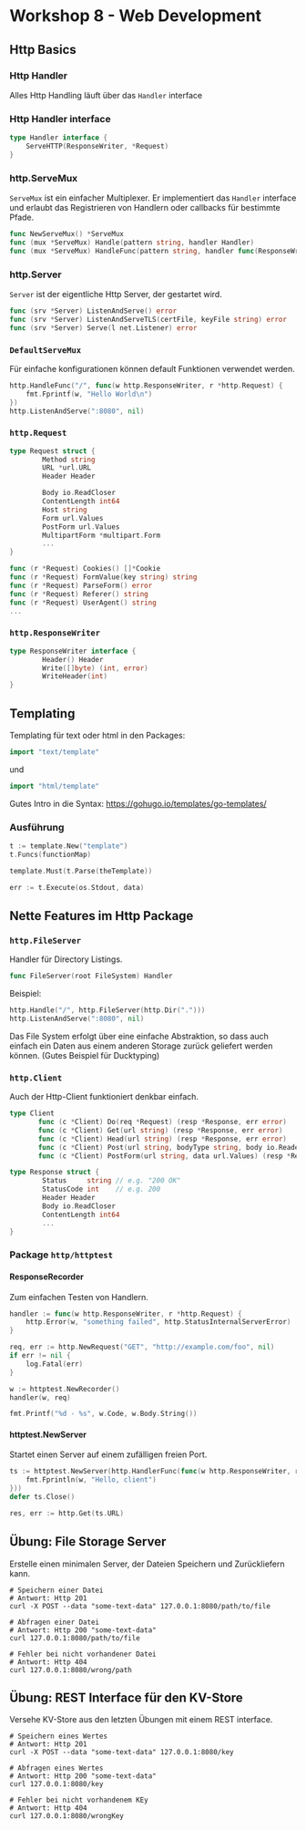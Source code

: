 # Workshop 8 - Web Development

## Http Basics
### Http Handler 
Alles Http Handling läuft über das `Handler` interface

### Http Handler interface
```go
type Handler interface {
	ServeHTTP(ResponseWriter, *Request)
}
```

### http.ServeMux
`ServeMux` ist ein einfacher Multiplexer.
Er implementiert das `Handler` interface und erlaubt das
Registrieren von Handlern oder callbacks für bestimmte Pfade.
    
```go
func NewServeMux() *ServeMux
func (mux *ServeMux) Handle(pattern string, handler Handler)
func (mux *ServeMux) HandleFunc(pattern string, handler func(ResponseWriter, *Request))
```

### http.Server
`Server` ist der eigentliche Http Server, der gestartet wird.

```go
func (srv *Server) ListenAndServe() error
func (srv *Server) ListenAndServeTLS(certFile, keyFile string) error
func (srv *Server) Serve(l net.Listener) error
```

### `DefaultServeMux`
Für einfache konfigurationen können default Funktionen verwendet werden.

```go
http.HandleFunc("/", func(w http.ResponseWriter, r *http.Request) {
	fmt.Fprintf(w, "Hello World\n")
})
http.ListenAndServe(":8080", nil)
```

### `http.Request`
```go
type Request struct {
        Method string
        URL *url.URL
        Header Header

        Body io.ReadCloser
        ContentLength int64
        Host string
        Form url.Values
        PostForm url.Values
        MultipartForm *multipart.Form
        ...
}

func (r *Request) Cookies() []*Cookie
func (r *Request) FormValue(key string) string
func (r *Request) ParseForm() error
func (r *Request) Referer() string
func (r *Request) UserAgent() string
...
```

### `http.ResponseWriter`
```go
type ResponseWriter interface {
        Header() Header
        Write([]byte) (int, error)
        WriteHeader(int)
}
```

## Templating
Templating für text oder html in den Packages:
```go
import "text/template"
```

und
```go
import "html/template"
```

Gutes Intro in die Syntax:
https://gohugo.io/templates/go-templates/

### Ausführung
```go
t := template.New("template")
t.Funcs(functionMap)

template.Must(t.Parse(theTemplate))

err := t.Execute(os.Stdout, data)
```

## Nette Features im Http Package


### `http.FileServer`
Handler für Directory Listings.

```go
func FileServer(root FileSystem) Handler
```

Beispiel:
```go
http.Handle("/", http.FileServer(http.Dir(".")))
http.ListenAndServe(":8080", nil)
```

Das File System erfolgt über eine einfache Abstraktion,
so dass auch einfach ein Daten aus einem anderen Storage
zurück geliefert werden können. (Gutes Beispiel für Ducktyping)

### `http.Client`
Auch der Http-Client funktioniert denkbar einfach.

```go
type Client
       func (c *Client) Do(req *Request) (resp *Response, err error)
       func (c *Client) Get(url string) (resp *Response, err error)
       func (c *Client) Head(url string) (resp *Response, err error)
       func (c *Client) Post(url string, bodyType string, body io.Reader) (resp *Response, err error)
       func (c *Client) PostForm(url string, data url.Values) (resp *Response, err error)
```


```go
type Response struct {
        Status     string // e.g. "200 OK"
        StatusCode int    // e.g. 200
        Header Header
        Body io.ReadCloser
        ContentLength int64
        ...
}
```

### Package `http/httptest`

#### ResponseRecorder
Zum einfachen Testen von Handlern.

```go
handler := func(w http.ResponseWriter, r *http.Request) {
	http.Error(w, "something failed", http.StatusInternalServerError)
}

req, err := http.NewRequest("GET", "http://example.com/foo", nil)
if err != nil {
	log.Fatal(err)
}

w := httptest.NewRecorder()
handler(w, req)

fmt.Printf("%d - %s", w.Code, w.Body.String())
```

#### httptest.NewServer
Startet einen Server auf einem zufälligen freien Port.

```go
ts := httptest.NewServer(http.HandlerFunc(func(w http.ResponseWriter, r *http.Request) {
	fmt.Fprintln(w, "Hello, client")
}))
defer ts.Close()

res, err := http.Get(ts.URL)
```

## Übung: File Storage Server
Erstelle einen minimalen Server, der Dateien Speichern und Zurückliefern kann.

```shell
# Speichern einer Datei
# Antwort: Http 201
curl -X POST --data "some-text-data" 127.0.0.1:8080/path/to/file

# Abfragen einer Datei
# Antwort: Http 200 "some-text-data"
curl 127.0.0.1:8080/path/to/file

# Fehler bei nicht vorhandener Datei
# Antwort: Http 404
curl 127.0.0.1:8080/wrong/path
```

## Übung: REST Interface für den KV-Store
Versehe KV-Store aus den letzten Übungen mit einem REST interface.

```shell
# Speichern eines Wertes
# Antwort: Http 201
curl -X POST --data "some-text-data" 127.0.0.1:8080/key

# Abfragen eines Wertes
# Antwort: Http 200 "some-text-data"
curl 127.0.0.1:8080/key

# Fehler bei nicht vorhandenem KEy
# Antwort: Http 404
curl 127.0.0.1:8080/wrongKey
```

